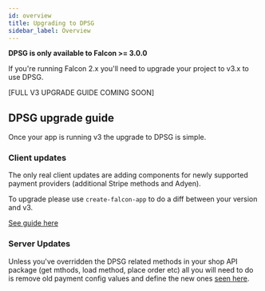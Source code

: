 ```yaml
---
id: overview
title: Upgrading to DPSG
sidebar_label: Overview
---
```


**DPSG is only available to Falcon >= 3.0.0**

If you're running Falcon 2.x you'll need to upgrade your project to v3.x to use DPSG.

[FULL V3 UPGRADE GUIDE COMING SOON]

## DPSG upgrade guide

Once your app is running v3 the upgrade to DPSG is simple.

### Client updates

The only real client updates are adding components for newly supported payment providers (additional Stripe methods and Adyen).

To upgrade please use `create-falcon-app` to do a diff between your version and v3.

[See guide here](https://docs.deity.io/docs/platform/upgrading/overview)

### Server Updates

Unless you've overridden the DPSG related methods in your shop API package (get mthods, load method, place order etc) all you will need to do is remove old payment config values and define the new ones [seen here](../getting-started/config).

